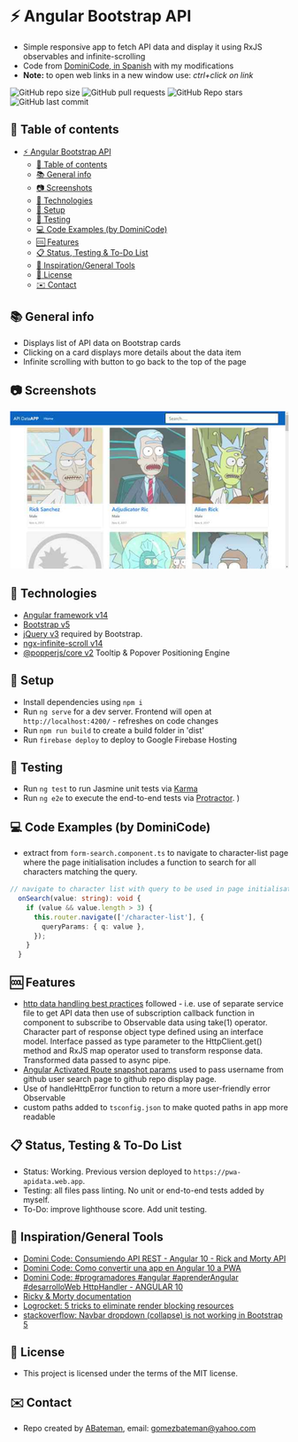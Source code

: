 # :zap: Angular Bootstrap API

* Simple responsive app to fetch API data and display it using RxJS observables and infinite-scrolling
* Code from [DominiCode, in Spanish](https://www.youtube.com/channel/UC3QuZuJr2_EOUak8bWUd74A) with my modifications
* **Note:** to open web links in a new window use: _ctrl+click on link_

![GitHub repo size](https://img.shields.io/github/repo-size/AndrewJBateman/angular-bootstrap-api?style=plastic)
![GitHub pull requests](https://img.shields.io/github/issues-pr/AndrewJBateman/angular-bootstrap-api?style=plastic)
![GitHub Repo stars](https://img.shields.io/github/stars/AndrewJBateman/angular-bootstrap-api?style=plastic)
![GitHub last commit](https://img.shields.io/github/last-commit/AndrewJBateman/angular-bootstrap-api?style=plastic)

## :page_facing_up: Table of contents

* [:zap: Angular Bootstrap API](#zap-angular-bootstrap-api)
  * [:page_facing_up: Table of contents](#page_facing_up-table-of-contents)
  * [:books: General info](#books-general-info)
  * [:camera: Screenshots](#camera-screenshots)
  * [:signal_strength: Technologies](#signal_strength-technologies)
  * [:floppy_disk: Setup](#floppy_disk-setup)
  * [:wrench: Testing](#wrench-testing)
  * [:computer: Code Examples (by DominiCode)](#computer-code-examples-by-dominicode)
  * [:cool: Features](#cool-features)
  * [:clipboard: Status, Testing & To-Do List](#clipboard-status-testing--to-do-list)
  * [:clap: Inspiration/General Tools](#clap-inspirationgeneral-tools)
  * [:file_folder: License](#file_folder-license)
  * [:envelope: Contact](#envelope-contact)

## :books: General info

* Displays list of API data on Bootstrap cards
* Clicking on a card displays more details about the data item
* Infinite scrolling with button to go back to the top of the page

## :camera: Screenshots

![screenshot](./img/api.jpg)

## :signal_strength: Technologies

* [Angular framework v14](https://angular.io/)
* [Bootstrap v5](https://getbootstrap.com/)
* [jQuery v3](https://jquery.com/download/) required by Bootstrap.
* [ngx-infinite-scroll v14](https://www.npmjs.com/package/ngx-infinite-scroll)
* [@popperjs/core v2](https://www.npmjs.com/package/@popperjs/core) Tooltip & Popover Positioning Engine

## :floppy_disk: Setup

* Install dependencies using `npm i`
* Run `ng serve` for a dev server. Frontend will open at `http://localhost:4200/` - refreshes on code changes
* Run `npm run build` to create a build folder in 'dist'
* Run `firebase deploy` to deploy to Google Firebase Hosting

## :wrench: Testing

* Run `ng test` to run Jasmine unit tests via [Karma](https://karma-runner.github.io)
* Run `ng e2e` to execute the end-to-end tests via [Protractor](http://www.protractortest.org/).
)

## :computer: Code Examples (by DominiCode)

* extract from `form-search.component.ts` to navigate to character-list page where the page initialisation includes a function to search for all characters matching the query.

```typescript
// navigate to character list with query to be used in page initialisation
  onSearch(value: string): void {
    if (value && value.length > 3) {
      this.router.navigate(['/character-list'], {
        queryParams: { q: value },
      });
    }
  }
```

## :cool: Features

* [http data handling best practices](https://angular.io/guide/http) followed - i.e. use of separate service file to get API data then use of subscription callback function in component to subscribe to Observable data using take(1) operator. Character part of response object type defined using an interface model. Interface passed as type parameter to the HttpClient.get() method and RxJS map operator used to transform response data. Transformed data passed to async pipe.
* [Angular Activated Route snapshot params](https://angular.io/api/router/ActivatedRoute) used to pass username from github user search page to github repo display page.
* Use of handleHttpError function to return a more user-friendly error Observable
* custom paths added to `tsconfig.json` to make quoted paths in app more readable

## :clipboard: Status, Testing & To-Do List

* Status: Working. Previous version deployed to `https://pwa-apidata.web.app`.
* Testing: all files pass linting. No unit or end-to-end tests added by myself.
* To-Do: improve lighthouse score. Add unit testing.

## :clap: Inspiration/General Tools

* [Domini Code: Consumiendo API REST - Angular 10 - Rick and Morty API](https://www.youtube.com/watch?v=hGU2ceM8aVY)
* [Domini Code: Como convertir una app en Angular 10 a PWA](https://www.youtube.com/watch?v=jI0eR95U0Z0)
* [Domini Code: #programadores #angular #aprenderAngular #desarrolloWeb HttpHandler - ANGULAR 10](https://www.youtube.com/watch?v=-x_tQKNOpzI)
* [Ricky & Morty documentation](https://rickandmortyapi.com/documentation/)
* [Logrocket: 5 tricks to eliminate render blocking resources](https://blog.logrocket.com/5-tricks-to-eliminate-render-blocking-resources/)
* [stackoverflow: Navbar dropdown (collapse) is not working in Bootstrap 5](https://stackoverflow.com/questions/65341620/navbar-dropdown-collapse-is-not-working-in-bootstrap-5)

## :file_folder: License

* This project is licensed under the terms of the MIT license.

## :envelope: Contact

* Repo created by [ABateman](https://github.com/AndrewJBateman), email: gomezbateman@yahoo.com
